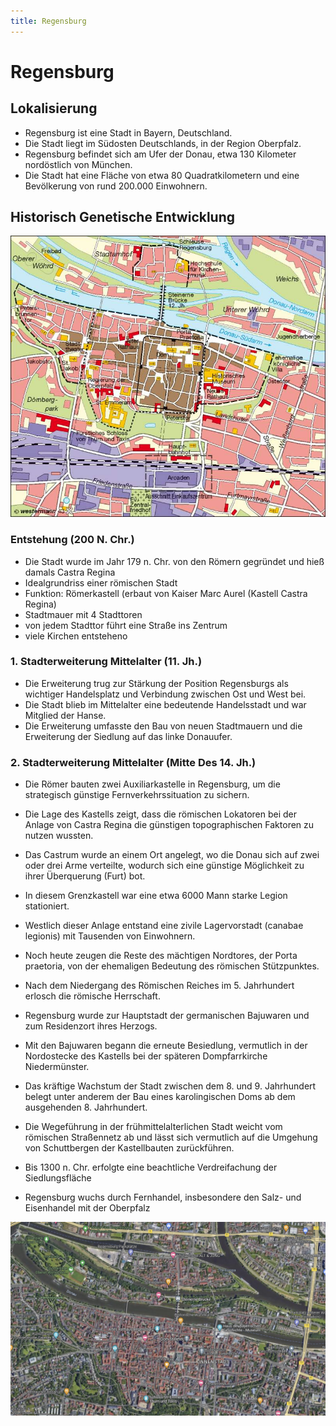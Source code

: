 ```yaml
---
title: Regensburg
---
```

# Regensburg

## Lokalisierung

- Regensburg ist eine Stadt in Bayern, Deutschland.
- Die Stadt liegt im Südosten Deutschlands, in der Region Oberpfalz.
- Regensburg befindet sich am Ufer der Donau, etwa 130 Kilometer nordöstlich von München.
- Die Stadt hat eine Fläche von etwa 80 Quadratkilometern und eine Bevölkerung von rund 200.000 Einwohnern.

## Historisch Genetische Entwicklung

![Untitled](./Regensburg/Untitled.png)

### Entstehung (200 N. Chr.)

- Die Stadt wurde im Jahr 179 n. Chr. von den Römern gegründet und hieß damals Castra Regina
- Idealgrundriss einer römischen Stadt
- Funktion: Römerkastell (erbaut von Kaiser Marc Aurel (Kastell Castra Regina)
- Stadtmauer mit 4 Stadttoren
- von jedem Stadttor führt eine Straße ins Zentrum
- viele Kirchen entsteheno

### 1. Stadterweiterung Mittelalter (11. Jh.)

- Die Erweiterung trug zur Stärkung der Position Regensburgs als wichtiger Handelsplatz und Verbindung zwischen Ost und West bei.
- Die Stadt blieb im Mittelalter eine bedeutende Handelsstadt und war Mitglied der Hanse.
- Die Erweiterung umfasste den Bau von neuen Stadtmauern und die Erweiterung der Siedlung auf das linke Donauufer.

### 2. Stadterweiterung Mittelalter (Mitte Des 14. Jh.)

- Die Römer bauten zwei Auxiliarkastelle in Regensburg, um die strategisch günstige Fernverkehrssituation zu sichern.
- Die Lage des Kastells zeigt, dass die römischen Lokatoren bei der Anlage von Castra Regina die günstigen topographischen Faktoren zu nutzen wussten.
- Das Castrum wurde an einem Ort angelegt, wo die Donau sich auf zwei oder drei Arme verteilte, wodurch sich eine günstige Möglichkeit zu ihrer Überquerung (Furt) bot.
- In diesem Grenzkastell war eine etwa 6000 Mann starke Legion stationiert.
- Westlich dieser Anlage entstand eine zivile Lagervorstadt (canabae legionis) mit Tausenden von Einwohnern.
- Noch heute zeugen die Reste des mächtigen Nordtores, der Porta praetoria, von der ehemaligen Bedeutung des römischen Stützpunktes.

- Nach dem Niedergang des Römischen Reiches im 5. Jahrhundert erlosch die römische Herrschaft.
- Regensburg wurde zur Hauptstadt der germanischen Bajuwaren und zum Residenzort ihres Herzogs.
- Mit den Bajuwaren begann die erneute Besiedlung, vermutlich in der Nordostecke des Kastells bei der späteren Dompfarrkirche Niedermünster.
- Das kräftige Wachstum der Stadt zwischen dem 8. und 9. Jahrhundert belegt unter anderem der Bau eines karolingischen Doms ab dem ausgehenden 8. Jahrhundert.
- Die Wegeführung in der frühmittelalterlichen Stadt weicht vom römischen Straßennetz ab und lässt sich vermutlich auf die Umgehung von Schuttbergen der Kastellbauten zurückführen.

- Bis 1300 n. Chr. erfolgte eine beachtliche Verdreifachung der Siedlungsfläche
- Regensburg wuchs durch Fernhandel, insbesondere den Salz- und Eisenhandel mit der Oberpfalz

![Untitled](./Regensburg/Untitled1.png)
